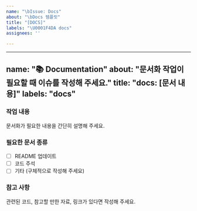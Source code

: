 ```yaml
---
name: "\bIssue: Docs"
about: "\bDocs 템플릿"
title: "[DOCS]"
labels: "\U0001F4DA docs"
assignees: ''

---
```


---
name: "📚 Documentation"
about: "문서화 작업이 필요할 때 이슈를 작성해 주세요."
title: "docs: [문서 내용]"
labels: "docs"
---

### 작업 내용
문서화가 필요한 내용을 간단히 설명해 주세요.

### 필요한 문서 종류
- [ ] README 업데이트
- [ ] 코드 주석
- [ ] 기타 (구체적으로 작성해 주세요)

### 참고 사항
관련된 코드, 참고할 만한 자료, 링크가 있다면 작성해 주세요.
